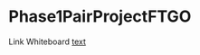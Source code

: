 # Phase1PairProjectFTGO

Link Whiteboard
[text](https://www.canva.com/design/DAG1NDLHbmc/t-l8aIDFgCOK2YJXJNoOfg/edit?utm_content=DAG1NDLHbmc&utm_campaign=designshare&utm_medium=link2&utm_source=sharebutton)